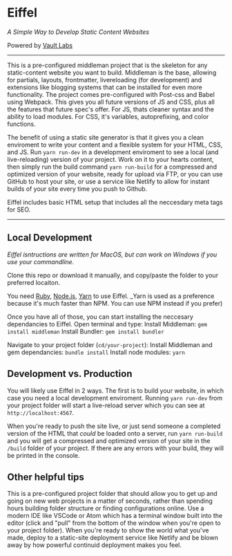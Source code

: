 # Eiffel

_A Simple Way to Develop Static Content Websites_

Powered by [Vault Labs](https://vaultlabs.co)

***

This is a pre-configured middleman project that is the skeleton for any static-content website you want to build. Middleman is the base, allowing for partials, layouts, frontmatter, livereloading (for development) and extensions like blogging systems that can be installed for even more functionality. The project comes pre-configured with Post-css and Babel using Webpack. This gives you all future versions of JS and CSS, plus all the features that future spec's offer. For JS, thats cleaner syntax and the ability to load modules. For CSS, it's variables, autoprefixing, and color functions.

The benefit of using a static site generator is that it gives you a clean enviroment to write your content and a flexible system for your HTML, CSS, and JS. Run `yarn run-dev` in a development enviroment to see a local (and live-reloading) version of your project. Work on it to your hearts content, then simply run the build command `yarn run-build` for a compressed and optimized version of your website, ready for upload via FTP, or you can use GitHub to host your site, or use a service like Netlify to allow for instant builds of your site every time you push to Github.

Eiffel includes basic HTML setup that includes all the neccesdary meta tags for SEO.

***

## Local Development

_Eiffel isntructions are written for MacOS, but can work on Windows if you use your commandline._

Clone this repo or download it manually, and copy/paste the folder to your preferred locaiton.

You need [Ruby](https://www.ruby-lang.org/en/downloads/), [Node.js](https://nodejs.org/en/), [Yarn](https://yarnpkg.com/en/) to use Eiffel.
_Yarn is used as a preference because it's much faster than NPM. You can use NPM instead if you prefer)

Once you have all of those, you can start installing the neccesary dependancies to Eiffel. Open terminal and type:
Install Middleman: `gem install middleman`
Install Bundler: `gem install bundler`

Navigate to your project folder (`cd/your-project`):
Install Middleman and gem dependancies: `bundle install`
Install node modules: `yarn`

## Development vs. Production
You will likely use Eiffel in 2 ways. The first is to build your website, in which case you need a local development enviroment. Running `yarn run-dev` from your project folder will start a live-reload server which you can see at `http://localhost:4567`.

When you're ready to push the site live, or just send someone a completed version of the HTML that _could_ be loaded onto a server, run `yarn run-build` and you will get a compressed and optimized version of your site in the `/build` folder of your project. If there are any errors with your build, they will be printed in the console.


## Other helpful tips
This is a pre-configured project folder that should allow you to get up and going on new web projects in a matter of seconds, rather than spending hours building folder structure or finding configurations online. Use a modern IDE like VSCode or Atom which has a terminal window built into the editor (click and "pull" from the bottom of the window when you're open to your project folder). When you're ready to show the world what you've made, deploy to a static-site deployment service like Netlify and be blown away by how powerful continuid deployment makes you feel.
